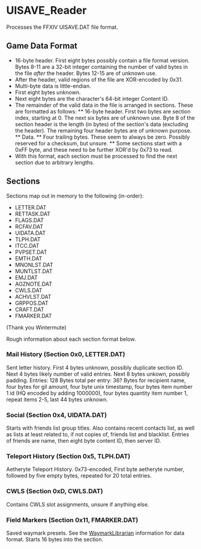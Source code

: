 # UISAVE_Reader
Processes the FFXIV UISAVE.DAT file format.

## Game Data Format
* 16-byte header.  First eight bytes possibly contain a file format version.  Bytes 8-11 are a 32-bit integer containing the number of valid bytes in the file *after* the header.  Bytes 12-15 are of unknown use.
* After the header, valid regions of the file are XOR-encoded by 0x31.
* Multi-byte data is little-endian.
* First eight bytes unknown.
* Next eight bytes are the character's 64-bit integer Content ID.
* The remainder of the valid data in the file is arranged in sections.  These are formatted as follows:
** 16-byte header.  First two bytes are section index, starting at 0.  The next six bytes are of unknown use.  Byte 8 of the section header is the length (in bytes) of the section's data (excluding the header).  The remaining four header bytes are of unknown purpose.
** Data.
** Four trailing bytes.  These seem to always be zero. Possibly reserved for a checksum, but unsure.
** Some sections start with a 0xFF byte, and these need to be further XOR'd by 0x73 to read.
* With this format, each section must be processed to find the next section due to arbitrary lengths.

## Sections
Sections map out in memory to the following (in-order):
* LETTER.DAT
* RETTASK.DAT
* FLAGS.DAT
* RCFAV.DAT
* UIDATA.DAT
* TLPH.DAT
* ITCC.DAT
* PVPSET.DAT
* EMTH.DAT
* MNONLST.DAT
* MUNTLST.DAT
* EMJ.DAT
* AOZNOTE.DAT
* CWLS.DAT
* ACHVLST.DAT
* GRPPOS.DAT
* CRAFT.DAT
* FMARKER.DAT

(Thank you Wintermute)

Rough information about each section format below.

### Mail History (Section 0x0, LETTER.DAT)
Sent letter history.  First 4 bytes unknown, possibly duplicate section ID.  Next 4 bytes likely number of valid entries. Next 8 bytes unkown, possibly padding.  Entries: 128 Bytes total per entry: 36? Bytes for recipient name, four bytes for gil amount, four byte unix timestamp, four bytes item number 1 id (HQ encoded by adding 1000000), four bytes quantity item number 1, repeat items 2-5, last 44 bytes unknown.
### Social (Section 0x4, UIDATA.DAT)
Starts with friends list group titles.  Also contains recent contacts list, as well as lists at least related to, if not copies of, friends list and blacklist.  Entries of friends are name, then eight byte content ID, then server ID.
### Teleport History (Section 0x5, TLPH.DAT)
Aetheryte Teleport History.  0x73-encoded, First byte aetheryte number, followed by five empty bytes, repeated for 20 total entries.
### CWLS (Section 0xD, CWLS.DAT)
Contains CWLS slot assignments, unsure if anything else.
### Field Markers (Section 0x11, FMARKER.DAT)
Saved waymark presets.  See the [WaymarkLibrarian](https://github.com/PunishedPineapple/WaymarkLibrarian#game-data-format) information for data format.  Starts 16 bytes into the section.

